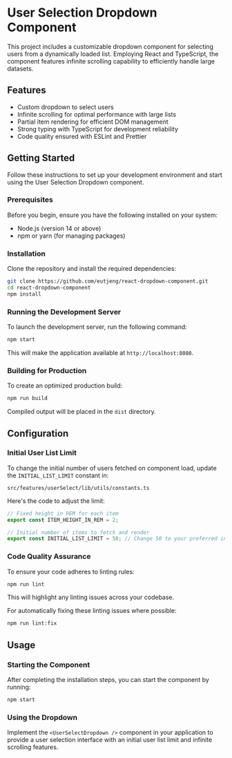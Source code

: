 # User Selection Dropdown Component

This project includes a customizable dropdown component for selecting users from a dynamically loaded list. Employing React and TypeScript, the component features infinite scrolling capability to efficiently handle large datasets.

## Features

- Custom dropdown to select users
- Infinite scrolling for optimal performance with large lists
- Partial item rendering for efficient DOM management
- Strong typing with TypeScript for development reliability
- Code quality ensured with ESLint and Prettier

## Getting Started

Follow these instructions to set up your development environment and start using the User Selection Dropdown component.

### Prerequisites

Before you begin, ensure you have the following installed on your system:

- Node.js (version 14 or above)
- npm or yarn (for managing packages)

### Installation

Clone the repository and install the required dependencies:

```bash
git clone https://github.com/eutjeng/react-dropdown-component.git
cd react-dropdown-component
npm install
```

### Running the Development Server

To launch the development server, run the following command:

```bash
npm start
```

This will make the application available at `http://localhost:8080`.

### Building for Production

To create an optimized production build:

```bash
npm run build
```

Compiled output will be placed in the `dist` directory.

## Configuration

### Initial User List Limit

To change the initial number of users fetched on component load, update the `INITIAL_LIST_LIMIT` constant in:

```
src/features/userSelect/lib/utils/constants.ts
```

Here's the code to adjust the limit:

```typescript
// Fixed height in REM for each item
export const ITEM_HEIGHT_IN_REM = 2;

// Initial number of items to fetch and render
export const INITIAL_LIST_LIMIT = 50; // Change 50 to your preferred initial limit
```

### Code Quality Assurance

To ensure your code adheres to linting rules:

```bash
npm run lint
```

This will highlight any linting issues across your codebase.

For automatically fixing these linting issues where possible:

```bash
npm run lint:fix
```

## Usage

### Starting the Component

After completing the installation steps, you can start the component by running:

```bash
npm start
```

### Using the Dropdown

Implement the `<UserSelectDropdown />` component in your application to provide a user selection interface with an initial user list limit and infinite scrolling features.
